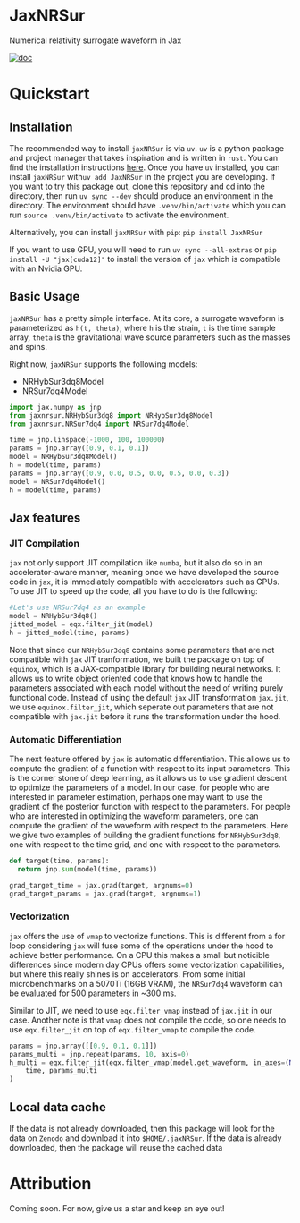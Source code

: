 # JaxNRSur
Numerical relativity surrogate waveform in Jax

<!-- <a href="https://jaxnrsur.readthedocs.io/en/latest/">
<img src="https://badgen.net/badge/Read/the doc/blue" alt="doc"/>
</a> -->
<a href="https://github.com/kazewong/JaxNRSur/blob/main/LICENSE">
<img src="https://badgen.net/badge/License/MIT/blue" alt="doc"/>
</a>

# Quickstart

## Installation

The recommended way to install `jaxNRSur` is via `uv`. `uv` is a python package and project manager that takes inspiration and is written in `rust`. You can find the installation instructions [here](https://docs.astral.sh/uv/getting-started/installation/).
Once you have `uv` installed, you can install `jaxNRSur` with`uv add JaxNRSur` in the project you are developing.
If you want to try this package out, clone this repository and cd into the directory, then run `uv sync --dev` should produce an environment in the directory. The environment should have `.venv/bin/activate` which you can run `source .venv/bin/activate` to activate the environment.

Alternatively, you can install `jaxNRSur` with `pip`: `pip install JaxNRSur`

If you want to use GPU, you will need to run `uv sync --all-extras` or `pip install -U "jax[cuda12]"` to install the version of `jax` which is compatible with an Nvidia GPU.

## Basic Usage
`jaxNRSur` has a pretty simple interface. At its core, a surrogate waveform is parameterized as `h(t, theta)`, where `h` is the strain, `t` is the time sample array, `theta` is the gravitational wave source parameters such as the masses and spins.

Right now, `jaxNRSur` supports the following models:
- NRHybSur3dq8Model
- NRSur7dq4Model

```python
import jax.numpy as jnp
from jaxnrsur.NRHybSur3dq8 import NRHybSur3dq8Model
from jaxnrsur.NRSur7dq4 import NRSur7dq4Model

time = jnp.linspace(-1000, 100, 100000)
params = jnp.array([0.9, 0.1, 0.1])
model = NRHybSur3dq8Model()
h = model(time, params)
params = jnp.array([0.9, 0.0, 0.5, 0.0, 0.5, 0.0, 0.3])
model = NRSur7dq4Model()
h = model(time, params)
```

## Jax features

### JIT Compilation

`jax` not only support JIT compilation like `numba`, but it also do so in an accelerator-aware manner, meaning once we have developed the source code in `jax`, it is immediately compatible with accelerators such as GPUs.
To use JIT to speed up the code, all you have to do is the following:

```python
#Let's use NRSur7dq4 as an example
model = NRHybSur3dq8()
jitted_model = eqx.filter_jit(model)
h = jitted_model(time, params)
```

Note that since our `NRHybSur3dq8` contains some parameters that are not compatible with `jax` JIT tranformation, we built the package on top of `equinox`, which is a JAX-compatible library for building neural networks. It allows us to write object oriented code that knows how to handle the parameters associated with each model without the need of writing purely functional code. Instead of using the default `jax` JIT transformation `jax.jit`, we use `equinox.filter_jit`, which seperate out parameters that are not compatible with `jax.jit` before it runs the transformation under the hood.

### Automatic Differentiation

The next feature offered by `jax` is automatic differentiation. This allows us to compute the gradient of a function with respect to its input parameters. This is the corner stone of deep learning, as it allows us to use gradient descent to optimize the parameters of a model. In our case, for people who are interested in parameter estimation, perhaps one may want to use the gradient of the posterior function with respect to the parameters. For people who are interested in optimizing the waveform parameters, one can compute the gradient of the waveform with respect to the parameters. Here we give two examples of building the gradient functions for `NRHybSur3dq8`, one with respect to the time grid, and one with respect to the parameters.

```python
def target(time, params):
  return jnp.sum(model(time, params))

grad_target_time = jax.grad(target, argnums=0)
grad_target_params = jax.grad(target, argnums=1)
```

### Vectorization

`jax` offers the use of `vmap` to vectorize functions. This is different from a for loop considering `jax` will fuse some of the operations under the hood to achieve better performance. On a CPU this makes a small but noticible differences since modern day CPUs offers some vectorization capabilities, but where this really shines is on accelerators. From some initial microbenchmarks on a 5070Ti (16GB VRAM), the `NRSur7dq4` waveform can be evaluated for 500 parameters in ~300 ms.

Similar to JIT, we need to use `eqx.filter_vmap` instead of `jax.jit` in our case. Another note is that `vmap` does not compile the code, so one needs to use `eqx.filter_jit` on top of `eqx.filter_vmap` to compile the code.

```python
params = jnp.array([[0.9, 0.1, 0.1]])
params_multi = jnp.repeat(params, 10, axis=0)
h_multi = eqx.filter_jit(eqx.filter_vmap(model.get_waveform, in_axes=(None, 0)))(
    time, params_multi
)
```

## Local data cache

If the data is not already downloaded, then this package will look for the data on `Zenodo` and download it into `$HOME/.jaxNRSur`.
If the data is already downloaded, then the package will reuse the cached data

<!-- # Benchmark

Add benchmarking results here. -->

# Attribution

Coming soon. For now, give us a star and keep an eye out!
